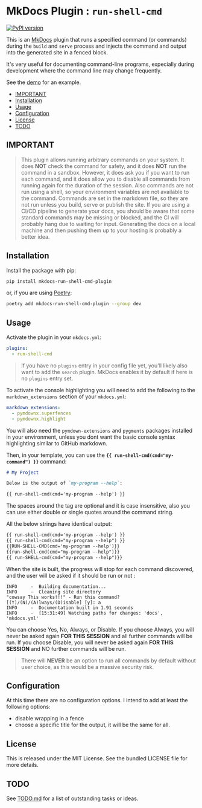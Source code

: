 # MkDocs Plugin : `run-shell-cmd` <!-- omit in toc -->

[![PyPI version](https://badge.fury.io/py/mkdocs-run-shell-cmd-plugin.svg)](https://badge.fury.io/py/mkdocs-run-shell-cmd-plugin)

This is an [MkDocs](https://www.mkdocs.org/) plugin that runs a specified
command (or commands) during the `build` and `serve` process and injects the
command and output into the generated site in a fenced block.

It's very useful for documenting command-line programs, expecially during
development where the command line may change frequently.

See the [demo](https://seapagan.github.io/mkdocs-run-shell-cmd-plugin/) for an
example.

- [IMPORTANT](#important)
- [Installation](#installation)
- [Usage](#usage)
- [Configuration](#configuration)
- [License](#license)
- [TODO](#todo)

## IMPORTANT

  > This plugin allows running arbitrary commands on your system. It does
  > **NOT** check the command for safety, and it does **NOT** run the command in
  > a sandbox. However, it does ask you if you want to run each command, and it
  > does allow you to disable all commands from running again for the duration
  > of the session. Also commands are not run using a shell, so your environment
  > variables are not available to the command. Commands are set in the markdown
  > file, so they are not run unless you build, serve or publish the site. If
  > you are using a CI/CD pipeline to generate your docs, you should be aware
  > that some standard commands may be missing or blocked, and the CI will
  > probably hang due to waiting for input. Generating the docs on a local
  > machine and then pushing them up to your hosting is probably a better idea.

## Installation

Install the package with pip:

```bash
pip install mkdocs-run-shell-cmd-plugin
```

or, if you are using [Poetry](https://python-poetry.org):

```bash
poetry add mkdocs-run-shell-cmd-plugin --group dev
```

## Usage

Activate the plugin in your `mkdocs.yml`:

```yaml
plugins:
  - run-shell-cmd
```

 > If you have no `plugins` entry in your config file yet, you'll likely also
want to add the `search` plugin. MkDocs enables it by default if  here is no
`plugins` entry set.

To activate the console highlighting you will need to add the following to the
`markdown_extensions` section of your `mkdocs.yml`:

```yaml
markdown_extensions:
  - pymdownx.superfences
  - pymdownx.highlight
```

You will also need the `pymdown-extensions` and `pygments` packages installed in
your environment, unless you dont want the basic console syntax highlighting
similar to GitHub markdown.

Then, in your template, you can use the **`{{ run-shell-cmd(cmd="my-command") }}`**
command:

```markdown
# My Project

Below is the output of `my-program --help`:

{{ run-shell-cmd(cmd='my-program --help') }}
```

The spaces around the tag are optional and it is case insensitive, also you can
use either double or single quotes around the command string.

All the below strings have identical output:

```markdown
{{ run-shell-cmd(cmd='my-program --help') }}
{{ run-shell-cmd(cmd="my-program --help") }}
{{RUN-SHELL-CMD(cmd='my-program --help')}}
{{run-shell-cmd(cmd="my-program --help")}}
{{ run-SHELL-cmd(cmd="my-program --help")}}
```

When the site is built, the progress will stop for each command discovered, and
the user will be asked if it should be run or not :

```console
INFO     -  Building documentation...
INFO     -  Cleaning site directory
"cowsay This works!!!" - Run this command? [(Y)/(N)/(A)lways/(D)isable] [y]: a
INFO     -  Documentation built in 1.91 seconds
INFO     -  [15:31:49] Watching paths for changes: 'docs', 'mkdocs.yml'

```

You can choose Yes, No, Always, or Disable. If you choose Always, you will never
be asked again **FOR THIS SESSION** and all further commands will be run. If you
choose Disable, you will never be asked again **FOR THIS SESSION** and NO
further commands will be run.

> There will **NEVER** be an option to run all commands by default without user
> choice, as this would be a massive security risk.

## Configuration

At this time there are no configuration options. I intend to add at least the
following options:

- disable wrapping in a fence
- choose a specific title for the output, it will be the same for all.

## License

This is released under the MIT License. See the bundled LICENSE file for more
details.

## TODO

See [TODO.md](TODO.md) for a list of outstanding tasks or ideas.
